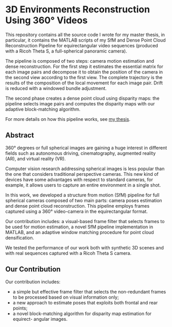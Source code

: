 # 3D Environments Reconstruction Using 360° Videos

This repository contains all the source code I wrote for my master thesis, in particular, it contains the MATLAB scripts of my SfM and Dense Point Cloud Reconstruction Pipeline for equirectangular video sequences (produced with a Ricoh Theta S, a full-spherical panoramic camera).

The pipeline is composed of two steps: camera motion estimation and dense reconstruction. For the first step it estimates the essential matrix for each image pairs and decompose it to obtain the position of the camera in the second view according to the first view. The complete trajectory is the results of the composition of the local movement for each image pair. Drift is reduced with a windowed bundle adjustment.

The second phase creates a dense point cloud using disparity maps: the pipeline selects image pairs and computes the disparity maps with our adaptive block-matching algorithm.

For more details on how this pipeline works, see [my thesis](https://github.com/bbeco/matlab_tools/raw/master/thesis.pdf).

## Abstract
360° degrees or full spherical images are gaining a huge interest in different fields such as autonomous driving, cinematography, augmented reality (AR), and virtual reality (VR).

Computer vision research addressing spherical images is less popular than the one that considers traditional perspective cameras. This new kind of devices have some advantages with respect to standard cameras, for example, it allows users to capture an entire environment in a single shot.

In this work, we developed a structure from motion (SfM) pipeline for full spherical cameras composed of two main parts: camera poses estimation and dense point cloud reconstruction. This pipeline employs frames captured using a 360° video-camera in the equirectangular format.

Our contribution includes: a visual-based frame filter that selects frames to be used for motion estimation, a novel SfM pipeline implementation in MATLAB, and an adaptive window matching 
procedure for point cloud densification.

We tested the performance of our work both with synthetic 3D scenes and with real sequences captured with a Ricoh Theta S camera.

## Our Contribution
Our contribution includes:
* a simple but effective frame filter that selects the non-redundant frames to
be processed based on visual information only;
* a new approach to estimate poses that exploits both frontal and rear points;
* a novel block-matching algorithm for disparity map estimation for equirect-
angular images.
